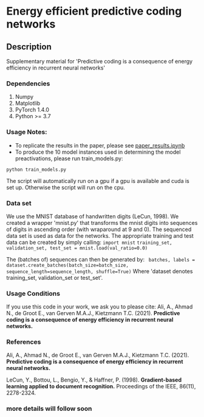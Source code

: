 # Energy efficient predictive coding networks

## Description
Supplementary material for 'Predictive coding is a consequence of energy efficiency in recurrent  neural networks'

### Dependencies
1. Numpy
2. Matplotlib
2. PyTorch 1.4.0
3. Python  >= 3.7 

### Usage Notes:
- To replicate the results in the paper, please see [paper_results.ipynb](https://github.com/KietzmannLab/EmergentPredictiveCoding/blob/master/paper_results%20.ipynb)  
- To produce the 10 model instances used in determining the model preactivations, please run train_models.py:

```python train_models.py```


The script will automatically run on a gpu if a gpu is available and cuda is set up. Otherwise the script will run on the cpu.

### Data set
We use the MNIST database of handwritten digits (LeCun, 1998). We created a wrapper 'mnist.py' that transforms the mnist digits into sequences of digits in ascending order (with wraparound at 9 and 0). The sequenced data set is used as data for the networks. The appropriate training and test data can be created by simply calling: 
```import mnist```
```training_set, validation_set, test_set = mnist.load(val_ratio=0.0)```

The (batches of) sequences can then be generated by:
``` batches, labels = dataset.create_batches(batch_size=batch_size, sequence_length=sequence_length, shuffle=True)```
Where 'dataset denotes training_set, validation_set or test_set'. 


### Usage Conditions
If you use this code in your work, we ask you to please cite:
Ali, A., Ahmad N., de Groot E., van Gerven M.A.J., Kietzmann T.C. (2021). **Predictive coding is a consequence of energy efficiency in recurrent neural networks.** 


### References
Ali, A., Ahmad N., de Groot E., van Gerven M.A.J., Kietzmann T.C. (2021). **Predictive coding is a consequence of energy efficiency in recurrent neural networks.** 

LeCun, Y., Bottou, L., Bengio, Y., & Haffner, P. (1998). **Gradient-based learning applied to document recognition.** Proceedings of the IEEE, 86(11), 2278-2324.

### more details will follow soon







